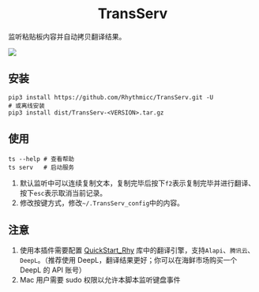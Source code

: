 <h1 style="text-align: center"> TransServ </h1>

监听粘贴板内容并自动拷贝翻译结果。

![](https://cos.rhythmlian.cn/ImgBed/579ccb0a5e33aca05e88ee5928524788.png)

## 安装

```shell
pip3 install https://github.com/Rhythmicc/TransServ.git -U
# 或离线安装
pip3 install dist/TransServ-<VERSION>.tar.gz
```

## 使用

```shell
ts --help # 查看帮助
ts serv   # 启动服务
```

1. 默认监听中可以连续复制文本，复制完毕后按下`f2`表示复制完毕并进行翻译、按下`esc`表示取消当前记录。
2. 修改按键方式，修改`~/.TransServ_config`中的内容。

## 注意

1. 使用本插件需要配置 [QuickStart_Rhy](https://github.com/Rhythmicc/qs) 库中的翻译引擎，支持`Alapi`、`腾讯云`、`DeepL`。（推荐使用 DeepL，翻译结果更好；你可以在海鲜市场购买一个 DeepL 的 API 账号）
2. Mac 用户需要 sudo 权限以允许本脚本监听键盘事件
